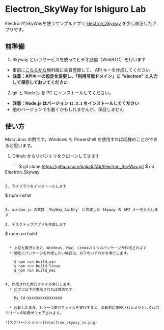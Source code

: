 # Electron_SkyWay for Ishiguro Lab

ElectronでSkyWayを使うサンプルアプリ [Electron_Skyway](https://github.com/turbographics2000/Electron_SkyWay) を少し修正したアプリです。

## 前準備

1. Skyway というサービスを使ってビデオ通信（WebRTC）を行います
  * 事前に[こちらから](https://webrtc.ecl.ntt.com/)無料版に会員登録して、 API キーを作成してください
  * **注意：APIキーの設定を変更し、「利用可能ドメイン」に "electron" と入力して保存しておいてください**

2. git と Node.js を PC にインストールしてください。
  * **注意：Node.js はバージョン `12.3.1` をインストールしてください**
  * 他のバージョンでも動くかもしれませんが、保証しません


## 使い方

Mac/Linux の例です。Windows も Powershell を使用すれば同様のことができると思います。

1. Github からリポジトリをクローンしてきます

　　```
$ git clone https://github.com/baba5246/Electron_SkyWay.git
$ cd Electron_Skyway
```

2. ライブラリをインストールします

  ```
$ npm install
```

3. window.js の変数 `SkyWay_ApiKey` に作成した Skyway の API キーを入力します

3. デスクトップアプリを作成します

  ```
$ npm run build
```

  * 上記を実行すると、Windows, Mac, Linuxの３つのパッケージが作成されます
  * 個別にパッケージを作成したい場合は、以下のいずれかを実行します。
    ```
    $ npm run build_win
    $ npm run build_linux
    $ npm run build_mac
    ```

4. 作成された実行ファイル実行します。
  * ログに以下が表示されれば成功です
    ```
    My Id:XXXXXXXXXXXXXXXX
    ```
  * 起動したまま、もう一つ実行ファイルを実行すると、自動的に接続されカメラもしくはスクリーンの映像がシェアされます。

![スクリーンショット](electron_skyway_ss.png)
